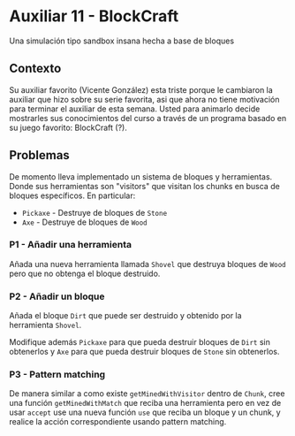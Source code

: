 # Auxiliar 11 - BlockCraft

Una simulación tipo sandbox insana hecha a base de bloques

## Contexto
Su auxiliar favorito (Vicente González) esta triste porque le cambiaron la auxiliar que hizo sobre su serie favorita,
asi que ahora no tiene motivación para terminar el auxiliar de esta semana. Usted para animarlo decide mostrarles sus
conocimientos del curso a través de un programa basado en su juego favorito: BlockCraft (?).

## Problemas
De momento lleva implementado un sistema de bloques y herramientas. Donde
sus herramientas son "visitors" que visitan los chunks en busca de bloques
específicos. En particular:

- `Pickaxe` - Destruye de bloques de `Stone`
- `Axe` - Destruye de bloques de `Wood`

### P1 - Añadir una herramienta
Añada una nueva herramienta llamada `Shovel` que destruya bloques de `Wood` pero que no
obtenga el bloque destruido.

### P2 - Añadir un bloque
Añada el bloque `Dirt` que puede ser destruido y obtenido por la herramienta `Shovel`.

Modifique además `Pickaxe` para que pueda destruir bloques de `Dirt` sin obtenerlos y
`Axe` para que pueda destruir bloques de `Stone` sin obtenerlos.

### P3 - Pattern matching
De manera similar a como existe `getMinedWithVisitor` dentro de `Chunk`, cree una función
`getMinedWithMatch` que reciba una herramienta pero en vez de usar `accept` use una nueva
función `use` que reciba un bloque y un chunk, y realice la acción correspondiente
usando pattern matching.
